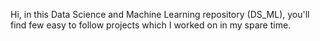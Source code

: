 Hi, in this Data Science and Machine Learning repository (DS_ML), you'll find few easy to follow projects which I worked on in my spare time.
